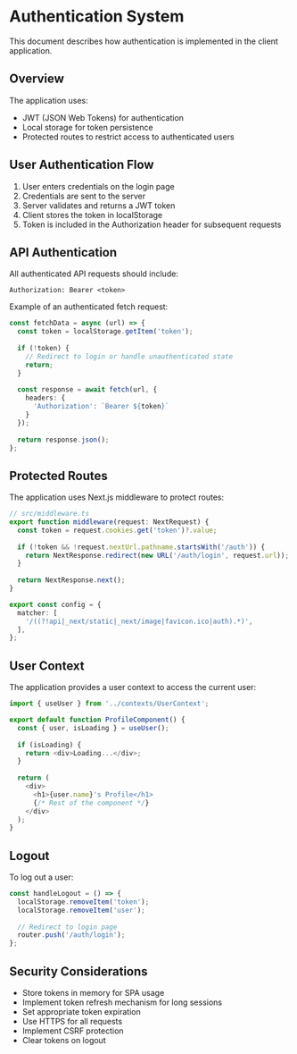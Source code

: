 # Authentication System

This document describes how authentication is implemented in the client application.

## Overview

The application uses:
- JWT (JSON Web Tokens) for authentication
- Local storage for token persistence
- Protected routes to restrict access to authenticated users

## User Authentication Flow

1. User enters credentials on the login page
2. Credentials are sent to the server
3. Server validates and returns a JWT token
4. Client stores the token in localStorage
5. Token is included in the Authorization header for subsequent requests

## API Authentication

All authenticated API requests should include:

```
Authorization: Bearer <token>
```

Example of an authenticated fetch request:

```typescript
const fetchData = async (url) => {
  const token = localStorage.getItem('token');
  
  if (!token) {
    // Redirect to login or handle unauthenticated state
    return;
  }
  
  const response = await fetch(url, {
    headers: {
      'Authorization': `Bearer ${token}`
    }
  });
  
  return response.json();
};
```

## Protected Routes

The application uses Next.js middleware to protect routes:

```typescript
// src/middleware.ts
export function middleware(request: NextRequest) {
  const token = request.cookies.get('token')?.value;
  
  if (!token && !request.nextUrl.pathname.startsWith('/auth')) {
    return NextResponse.redirect(new URL('/auth/login', request.url));
  }
  
  return NextResponse.next();
}

export const config = {
  matcher: [
    '/((?!api|_next/static|_next/image|favicon.ico|auth).*)',
  ],
};
```

## User Context

The application provides a user context to access the current user:

```typescript
import { useUser } from '../contexts/UserContext';

export default function ProfileComponent() {
  const { user, isLoading } = useUser();
  
  if (isLoading) {
    return <div>Loading...</div>;
  }
  
  return (
    <div>
      <h1>{user.name}'s Profile</h1>
      {/* Rest of the component */}
    </div>
  );
}
```

## Logout

To log out a user:

```typescript
const handleLogout = () => {
  localStorage.removeItem('token');
  localStorage.removeItem('user');
  
  // Redirect to login page
  router.push('/auth/login');
};
```

## Security Considerations

- Store tokens in memory for SPA usage
- Implement token refresh mechanism for long sessions
- Set appropriate token expiration
- Use HTTPS for all requests
- Implement CSRF protection
- Clear tokens on logout 
